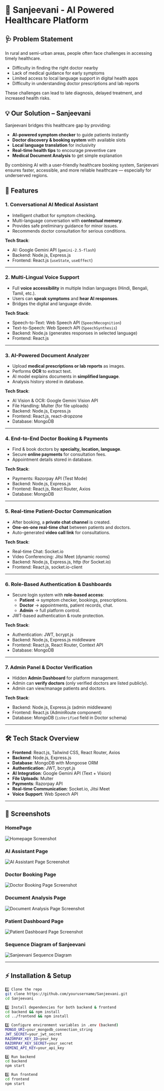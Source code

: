 # 🏥 Sanjeevani - AI Powered Healthcare Platform  

## 🩺 Problem Statement  
In rural and semi-urban areas, people often face challenges in accessing timely healthcare.  
- Difficulty in finding the right doctor nearby  
- Lack of medical guidance for early symptoms  
- Limited access to local language support in digital health apps  
- Difficulty in understanding doctor prescriptions and lab reports 

These challenges can lead to late diagnosis, delayed treatment, and increased health risks.  

## 💡 Our Solution – Sanjeevani  
Sanjeevani bridges this healthcare gap by providing:  
- **AI-powered symptom checker** to guide patients instantly  
- **Doctor discovery & booking system** with available slots    
- **Local language translation** for inclusivity  
- **Real-time health tips** to encourage preventive care
- **Medical Document Analysis** to get simple explanation 

By combining AI with a user-friendly healthcare booking system, Sanjeevani ensures faster, accessible, and more reliable healthcare — especially for underserved regions.  

## 🚀 Features  

### 1. Conversational AI Medical Assistant  
- Intelligent chatbot for symptom checking.  
- Multi-language conversation with **contextual memory**.  
- Provides safe preliminary guidance for minor issues.  
- Recommends doctor consultation for serious conditions.  

**Tech Stack**:  
- AI: Google Gemini API (`gemini-2.5-flash`)  
- Backend: Node.js, Express.js  
- Frontend: React.js (`useState`, `useEffect`)  

---

### 2. Multi-Lingual Voice Support   
- Full **voice accessibility** in multiple Indian languages (Hindi, Bengali, Tamil, etc.).  
- Users can **speak symptoms** and **hear AI responses**.  
- Bridges the digital and language divide.  

**Tech Stack**:  
- Speech-to-Text: Web Speech API (`SpeechRecognition`)  
- Text-to-Speech: Web Speech API (`SpeechSynthesis`)  
- Backend: Node.js (generates responses in selected language)  
- Frontend: React.js  

---

### 3. AI-Powered Document Analyzer  
- Upload **medical prescriptions or lab reports** as images.  
- Performs **OCR** to extract text.  
- AI model explains documents in **simplified language**.  
- Analysis history stored in database.  

**Tech Stack**:  
- AI Vision & OCR: Google Gemini Vision API  
- File Handling: Multer (for file uploads)  
- Backend: Node.js, Express.js  
- Frontend: React.js, react-dropzone  
- Database: MongoDB  

---

### 4. End-to-End Doctor Booking & Payments  
- Find & book doctors by **specialty, location, language**.  
- Secure **online payments** for consultation fees.  
- Appointment details stored in database.  

**Tech Stack**:  
- Payments: Razorpay API (Test Mode)  
- Backend: Node.js, Express.js  
- Frontend: React.js, React Router, Axios  
- Database: MongoDB  

---

### 5. Real-time Patient-Doctor Communication  
- After booking, a **private chat channel** is created.  
- **One-on-one real-time chat** between patients and doctors.  
- Auto-generated **video call link** for consultations.  

**Tech Stack**:  
- Real-time Chat: Socket.io  
- Video Conferencing: Jitsi Meet (dynamic rooms)  
- Backend: Node.js, Express.js, http (for Socket.io)  
- Frontend: React.js, socket.io-client  

---

### 6. Role-Based Authentication & Dashboards  
- Secure login system with **role-based access**:  
  - **Patient** → symptom checker, bookings, prescriptions.  
  - **Doctor** → appointments, patient records, chat.  
  - **Admin** → full platform control.  
- JWT-based authentication & route protection.  

**Tech Stack**:  
- Authentication: JWT, bcrypt.js  
- Backend: Node.js, Express.js middleware  
- Frontend: React.js, React Router, Context API  
- Database: MongoDB  

---

### 7. Admin Panel & Doctor Verification  
- Hidden **Admin Dashboard** for platform management.  
- Admin can **verify doctors** (only verified doctors are listed publicly).  
- Admin can view/manage patients and doctors.  

**Tech Stack**:  
- Backend: Node.js, Express.js (admin middleware)  
- Frontend: React.js (AdminRoute component)  
- Database: MongoDB (`isVerified` field in Doctor schema)  

---

## 🛠️ Tech Stack Overview  

- **Frontend**: React.js, Tailwind CSS, React Router, Axios  
- **Backend**: Node.js, Express.js  
- **Database**: MongoDB with Mongoose ORM  
- **Authentication**: JWT, bcrypt.js  
- **AI Integration**: Google Gemini API (Text + Vision)  
- **File Uploads**: Multer  
- **Payments**: Razorpay API  
- **Real-time Communication**: Socket.io, Jitsi Meet  
- **Voice Support**: Web Speech API  

---
## 📸 Screenshots

### HomePage 
![Homepage Screenshot](frontend/src/assets/screenshots/HomePage.png)

### AI Assistant Page
![AI Assistant Page Screenshot](frontend/src/assets/screenshots/AI_Assistant.png)

### Doctor Booking Page
![Doctor Booking Page Screenshot](frontend/src/assets/screenshots/DoctorBookingPage.png)

### Document Analysis Page
![Document Analysis Page Screenshot](frontend/src/assets/screenshots/DocumentAnalysisPage.png)

### Patient Dashboard Page
![Patient Dashboard Page Screenshot](frontend/src/assets/screenshots/PatientDashboard.png)

### Sequence Diagram of Sanjeevani
![Sanjeevani Sequence Diagram](frontend/src/assets/screenshots/Sanjeevani-Sequence-Diagram.png)

---

## ⚡ Installation & Setup  
 
```bash
1️⃣ Clone the repo 
git clone https://github.com/yourusername/Sanjeevani.git
cd Sanjeevani

2️⃣ Install dependencies for both backend & frontend
cd backend && npm install
cd ../frontend && npm install

3️⃣ Configure environment variables in .env (backend)
MONGO_URI=your_mongodb_connection_string
JWT_SECRET=your_jwt_secret
RAZORPAY_KEY_ID=your_key
RAZORPAY_KEY_SECRET=your_secret
GEMINI_API_KEY=your_api_key

4️⃣ Run backend
cd backend
npm start

5️⃣ Run frontend
cd frontend
npm start
